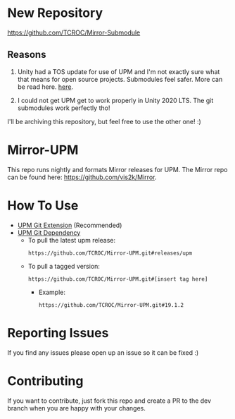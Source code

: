 # New Repository

https://github.com/TCROC/Mirror-Submodule

## Reasons

1. Unity had a TOS update for use of UPM and I'm not exactly sure what that means for open source projects.  Submodules feel safer.  More can be read here. [here](https://forum.unity.com/threads/updates-to-our-terms-of-service-and-new-package-guidelines.999940/).

2. I could not get UPM get to work properly in Unity 2020 LTS.  The git submodules work perfectly tho!

I'll be archiving this repository, but feel free to use the other one! :)

# Mirror-UPM

This repo runs nightly and formats Mirror releases for UPM.  The Mirror repo can be found here: https://github.com/vis2k/Mirror.

# How To Use

- [UPM Git Extension](https://github.com/mob-sakai/UpmGitExtension) (Recommended)
- [UPM Git Dependency](https://docs.unity3d.com/Manual/upm-git.html)
  - To pull the latest upm release:
    ```
    https://github.com/TCROC/Mirror-UPM.git#releases/upm
    ```
  - To pull a tagged version:
    ```
    https://github.com/TCROC/Mirror-UPM.git#[insert tag here]
    ```
    - Example:
      ```
      https://github.com/TCROC/Mirror-UPM.git#19.1.2
      ```
# Reporting Issues

If you find any issues please open up an issue so it can be fixed :)

# Contributing

If you want to contribute, just fork this repo and create a PR to the dev branch when you are happy with your changes.
